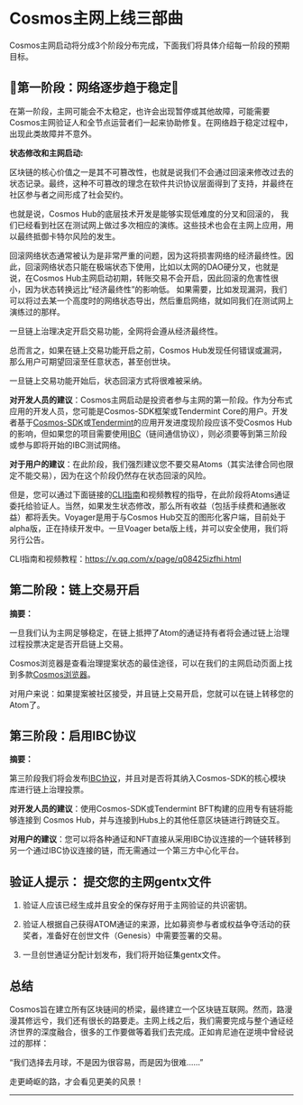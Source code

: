 # **Cosmos主网上线三部曲**




Cosmos主网启动将分成3个阶段分布完成，下面我们将具体介绍每一阶段的预期目标。



## **🚨第一阶段：网络逐步趋于稳定🚨**



在第一阶段，主网可能会不太稳定，也许会出现暂停或其他故障，可能需要Cosmos主网验证人和全节点运营者们一起来协助修复。在网络趋于稳定过程中，出现此类故障并不意外。


**状态修改和主网启动:**

区块链的核心价值之一是其不可篡改性，也就是说我们不会通过回滚来修改过去的状态记录。最终，这种不可篡改的理念在软件共识协议层面得到了支持，并最终在社区参与者之间形成了社会契约。



也就是说，Cosmos Hub的底层技术开发是能够实现低难度的分叉和回滚的， 我们已经看到社区在测试网上做过多次相应的演练。这些技术也会在主网上应用，用以最终抵御卡特尔风险的发生。



回滚网络状态通常被认为是非常严重的问题，因为这将损害网络的经济最终性。因此，回滚网络状态只能在极端状态下使用，比如以太网的DAO硬分叉，也就是说，在Cosmos Hub主网启动初期，转账交易不会开启，因此回滚的危害性很小，因为状态转换远比“经济最终性”的影响低。 如果需要，比如发现漏洞，我们可以将过去某一个高度时的网络状态导出，然后重启网络，就如同我们在测试网上演练过的那样。



一旦链上治理决定开启交易功能，全网将会遵从经济最终性。



总而言之，如果在链上交易功能开启之前，Cosmos Hub发现任何错误或漏洞，那么用户可期望回滚至任意状态，甚至创世块。



一旦链上交易功能开始后，状态回滚方式将很难被采纳。



**对开发人员的建议**：Cosmos主网启动是投资者参与主网的第一阶段。作为分布式应用的开发人员，您可能是Cosmos-SDK框架或Tendermint Core的用户。开发者基于[Cosmos-SDK](https://cosmos.network/docs/)或[Tendermint](https://tendermint.com/docs/)的应用开发进度现阶段应该不受Cosmos Hub的影响，但如果您的项目需要使用[IBC](https://blog.cosmos.network/developer-deep-dive-cosmos-ibc-5855aaf183fe)（链间通信协议），则必须要等到第三阶段或参与即将开始的IBC测试网络。



**对于用户的建议**：在此阶段，我们强烈建议您不要交易Atoms（其实法律合同也限定不能交易），因为在这个阶段仍然存在状态回滚的风险。



但是，您可以通过下面链接的[CLI指南](https://github.com/evdatsion/cosmos-sdk/blob/develop/docs/gaia/delegator-guide-cli.md)和视频教程的指导，在此阶段将Atoms通证委托给验证人。当然，如果发生状态修改，那么所有收益（包括手续费和通胀收益）都将丢失。Voyager是用于与Cosmos Hub交互的图形化客户端，目前处于alpha版，正在持续开发中。一旦Voager beta版上线，并可以安全使用，我们将另行公告。


CLI指南和视频教程：https://v.qq.com/x/page/q08425izfhi.html



## 第二阶段：链上交易开启

**摘要：**

一旦我们认为主网足够稳定，在链上抵押了Atom的通证持有者将会通过链上治理过程投票决定是否开启链上交易。




Cosmos浏览器是查看治理提案状态的最佳途径，可以在我们的主网启动页面上找到多款[Cosmos浏览器](https://cosmos.network/launch)。



对用户来说：如果提案被社区接受，并且链上交易开启，您就可以在链上转移您的Atom了。



## 第三阶段：启用IBC协议





**摘要：**

第三阶段我们将会发布[IBC协议](https://github.com/evdatsion/cosmos-sdk/blob/develop/docs/spec/ibc/overview.md)，并且对是否将其纳入Cosmos-SDK的核心模块库进行链上治理投票。



**对开发人员的建议**：使用Cosmos-SDK或Tendermint BFT构建的应用专有链将能够连接到 Cosmos Hub，并与连接到Hubs上的其他任意区块链进行跨链交互。



**对用户的建议**：您可以将各种通证和NFT直接从采用IBC协议连接的一个链转移到另一个通过IBC协议连接的链，而无需通过一个第三方中心化平台。



## 验证人提示： 提交您的主网gentx文件

1.  验证人应该已经生成并且安全的保存好用于主网验证的共识密钥。

2. 验证人根据自己获得ATOM通证的来源，比如募资参与者或权益争夺活动的获奖者，准备好在创世文件（Genesis）中需要签署的交易。

3. 一旦创世通证分配计划发布，我们将开始征集gentx文件。



## 总结

Cosmos旨在建立所有区块链间的桥梁，最终建立一个区块链互联网。然而，路漫漫其修远兮，我们还有很长的路要走。主网上线之后，我们需要完成与整个通证经济世界的深度融合，很多的工作要做等着我们去完成。正如肯尼迪在逆境中曾经说过的那样：



“我们选择去月球，不是因为很容易，而是因为很难......”



走更崎岖的路，才会看见更美的风景！
****
